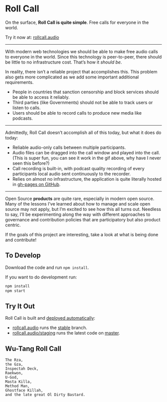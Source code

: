 # Roll Call

On the surface, **Roll Call is quite simple**. Free calls for everyone in the world.

Try it now at: [rollcall.audio](https://rollcall.audio)

---

With modern web technologies we should be able to make free audio calls to everyone in the world.
Since this technology is peer-to-peer, there should be little to no infrastructure cost.
That’s how it *should be*.

In reality, there isn’t a reliable project that accomplishes this. This problem also gets more complicated as we add some important additional requirements.

* People in countries that sanction censorship and block services should be able to access it reliably.
* Third parties (like Governments) should not be able to track users or listen to calls.
* Users should be able to record calls to produce new media like podcasts.

---

Admittedly, Roll Call doesn’t accomplish all of this today, but what it does do today:

* Reliable audio-only calls between multiple participants.
* Audio files can be dragged into the call window and played into the call. (This is super fun, you can see it work in the gif above, why have I never seen this before?)
* Call recording is built-in, with podcast quality recording of every participants local audio sent continuously to the recorder.
* Relies on almost no infrastructure, the application is quite literally hosted in [gh-pages on GitHub](https://github.com/mikeal/roll-call/tree/gh-pages).

---

Open Source **products** are quite rare, especially in modern open source. Many of the lessons I’ve learned about how to manage and scale open source may not apply, but I’m excited to see how this all turns out. Needless to say, I’ll be experimenting along the way with different approaches to governance and contribution policies that are participatory but also product centric.

If the goals of this project are interesting, take a look at what is being done and contribute!

## To Develop

Download the code and run `npm install`.

If you want to do development run:

```bash
npm install
npm start
```

## Try It Out

Roll Call is built and [deployed automatically](https://github.com/mikeal/roll-call/blob/master/scripts/deploy.sh):

 * [rollcall.audio](https://rollcall.audio) runs the [stable](https://github.com/mikeal/roll-call/tree/stable) branch.
 * [rollcall.audio/staging](https://rollcall.audio/staging/) runs the latest code on [master](https://github.com/mikeal/roll-call/tree/master).

## Wu-Tang Roll Call

```
The Rza,
the Gza,
Inspectah Deck,
Raekwon,
U-God,
Masta Killa,
Method Man,
Ghostface Killah,
and the late great Ol Dirty Bastard.
```

